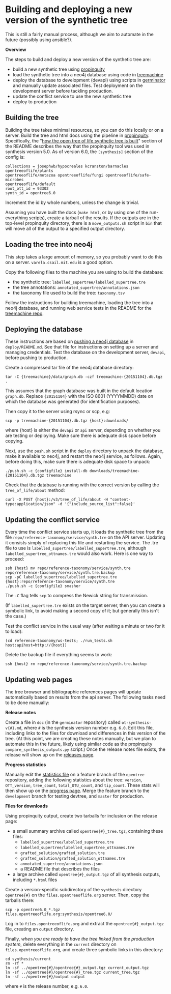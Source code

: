 # Building and deploying a new version of the synthetic tree

This is still a fairly manual process, although we aim to automate in the future
(possibly using ansible?).

**Overview**

The steps to build and deploy a new version of the synthetic tree are:

* build a new synthetic tree using
[propinquity](https://github.com/OpenTreeOfLife/propinquity)
* load the synthetic tree into a neo4j database using code in [treemachine](https://github.com/OpenTreeOfLife/treemachine)
* deploy the database to development (devapi) using scripts in
[germinator](https://github.com/OpenTreeOfLife/germinator) and manually update associated files. Test deployment on the development server before tackling production.
* update the conflict service to use the new synthetic tree
* deploy to production

## Building the tree

Building the tree takes minimal resources, so you can do this locally or on a
server. Build the tree and html docs using the pipeline in
[propinquity](https://github.com/OpenTreeOfLife/propinquity).
Specifically, the "[how the open tree of life synthetic tree is built](https://github.com/OpenTreeOfLife/propinquity#how-the-open-tree-of-life-synthetic-tree-is-built)"
section of the README describes the way that the propinquity tool was used
in synthesis version 5.0.
As of version 6.0,
the `[synthesis]` section of the config is:

    collections = josephwb/hypocreales kcranston/barnacles opentreeoflife/plants
    opentreeoflife/metazoa opentreeoflife/fungi opentreeoflife/safe-microbes
    opentreeoflife/default
    root_ott_id = 93302
    synth_id = opentree6.0

Increment the id by whole numbers, unless the change is trivial.

Assuming you have built the docs (`make html`, or by using one of the
run-everything scripts), create a tarball of the results. If the outputs are in
the top-level propinquity directory, there is a `move_outputs.sh` script in
`bin` that will move all of the output to a specified output directory.

## Loading the tree into neo4j

This step takes a large amount of memory, so you probably want to do this on a
server.  `varela.csail.mit.edu` is a good option.

Copy the following files to the machine you are using to build the
database:

* the synthetic tree: `labelled_supertree/labelled_supertree.tre`
* the tree annotations: `annotated_supertree/annotations.json`
* the taxonomy file used to build the tree: `taxonomy.tsv`

Follow the instructions for building treemachine, loading the tree into a neo4j
database, and running web service tests in the README for the [treemachine
repo](https://github.com/OpenTreeOfLife/treemachine).

## Deploying the database

These instructions are based on [pushing a neo4j
database](https://github.com/OpenTreeOfLife/germinator/tree/master/deploy#how-to-push-a-neo4j-database)
in `deploy/README.md`. See that file for instructions on setting up a server and managing credentials. Test the database on the development server, `devapi`, before pushing to production.

Create a compressed tar file of the neo4j database directory:

    tar -C {treemachine}/data/graph.db -czf treemachine-{20151104}.db.tgz .

This assumes that the graph database was built in the default location `graph.db`.
Replace `{20151104}` with the ISO 8601 (YYYYMMDD) date on which the database was generated (for identification purposes).

Then copy it to the server using rsync or scp, e.g:

    scp -p treemachine-{20151104}.db.tgz {host}:downloads/

where {host} is either the `devapi` or `api` server, depending on whether you
are testing or deploying.  Make sure there is adequate disk space before copying.

Next, use the `push.sh` script in the `deploy` directory to unpack the database, make it available to neo4j, and restart the
neo4j service, as follows.  Again, before doing this, make sure there is adequate
disk space to unpack:

    ./push.sh -c {configfile} install-db downloads/treemachine-{20151104}.db.tgz treemachine

Check that the database is running with the correct version by calling the `tree_of_life/about` method:

    curl -X POST {host}:/v3/tree_of_life/about -H "content-type:application/json" -d '{"include_source_list":false}'

## Updating the conflict service

Every time the conflict service starts up, it loads the synthetic tree
from the file `repo/reference-taxonomy/service/synth.tre` on the API
server.  Updating it consists simply of replacing this file and restarting the service.
The .tre file to use is
`labelled_supertree/labelled_supertree.tre`, although `labelled_supertree_ottnames.tre` would 
also work.  Here is one way to proceed:

    ssh {host} mv repo/reference-taxonomy/service/synth.tre repo/reference-taxonomy/service/synth.tre.backup
    scp -pC labelled_supertree/labelled_supertree.tre {host}:repo/reference-taxonomy/service/synth.tre
    ./push.sh -c {configfile} smasher

The `-C` flag tells `scp` to compress the Newick string for transmission.

(If `labelled_supertree.tre` exists on the target server, then you
can create a symbolic link, to avoid making a second copy of it; but generally this isn't the case.)

Test the conflict service in the usual way (after waiting a minute or two for it to load):

    (cd reference-taxonomy/ws-tests; ./run_tests.sh host:apihost=http://{host})

Delete the backup file if everything seems to work:

    ssh {host} rm repo/reference-taxonomy/service/synth.tre.backup

## Updating web pages

The tree browser and bibliographic references pages will update automatically based on results from the api server. The following tasks need to be done manually:

**Release notes**

Create a file in `doc` (in the `germinator` repository)
called  `ot-synthesis-v{#}.md`, where `#` is the synthesis
version number e.g. `6.0`. Edit this file, including links to the files for download and
differences in this version of the tree. (At this point, we are creating these
notes manually, but we plan to automate this in the future, likely using simliar
code as the propinquity `compare_synthesis_outputs.py`  script.) Once the release
notes file exists, the release will show up on the [releases
page](https://tree.opentreeoflife.org/about/synthesis-release/).

**Progress statistics**

Manually edit the [statistics
file](https://github.com/OpenTreeOfLife/opentree/blob/master/webapp/static/statistics/synthesis.json)
on a feature branch of the `opentree` repository, adding
the following statistics about the tree: `version`, `OTT_version`, `tree_count`,
`total_OTU_count`, and `tip_count`. These stats will then show up on the [progress
page](https://tree.opentreeoflife.org/about/progress). Merge the feature branch to the
`development` branch for testing devtree, and `master` for production.

**Files for downloads**

Using propinquity output, create two tarballs for inclusion on the release page:

* a small summary archive called `opentree{#}_tree.tgz`, containing these files: 
  * `labelled_supertree/labelled_supertree.tre` 
  * `labelled_supertree/labelled_supertree_ottnames.tre` 
  * `grafted_solution/grafted_solution.tre` 
  * `grafted_solution/grafted_solution_ottnames.tre` 
  * `annotated_supertree/annotations.json`
  * a README file that describes the files 
* a large archive called `opentree{#}_output.tgz` of all synthesis
  outputs, including `*.html` files

Create a version-specific subdirectory of the `synthesis` directory `opentree{#}` on the
`files.opentreeoflife.org` server. Then, copy the tarballs there:

    scp -p opentree6.0_*.tgz files.opentreeoflife.org:synthesis/opentree6.0/

Log in to `files.opentreeoflife.org` and extract the `opentree{#}_output.tgz`
file, creating an `output` directory.

Finally, *when you are ready to have the tree linked from the production system*, delete everything
in the `current` directory on `files.opentreeoflife.org`, and create
three symbolic links in this directory:

    cd synthesis/current
    rm -rf *
    ln -sf ../opentree{#}/opentree{#}_output.tgz current_output.tgz 
    ln -sf ../opentree{#}/opentree{#}_tree.tgz current_tree.tgz 
    ln -sf ../opentree{#}/output output 

where `#` is the release number, e.g. `6.0`.


